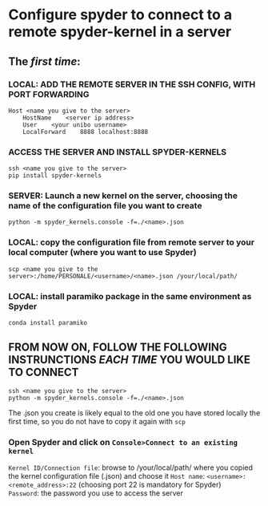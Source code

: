 # Configure spyder to connect to a remote spyder-kernel in a server

## The *first time*:

### LOCAL: ADD THE REMOTE SERVER IN THE SSH CONFIG, WITH PORT FORWARDING
    Host <name you give to the server>
        HostName    <server ip address>
        User    <your unibo username>
        LocalForward    8888 localhost:8888

### ACCESS THE SERVER AND INSTALL SPYDER-KERNELS 
    ssh <name you give to the server>
    pip install spyder-kernels

### SERVER: Launch a new kernel on the server, choosing the name of the configuration file you want to create 
    python -m spyder_kernels.console -f=./<name>.json
     
### LOCAL: copy the configuration file from remote server to your local computer (where you want to use Spyder)
    scp <name you give to the server>:/home/PERSONALE/<username>/<name>.json /your/local/path/

### LOCAL: install paramiko package in the same environment as Spyder
    conda install paramiko

## FROM NOW ON, FOLLOW THE FOLLOWING INSTRUNCTIONS *EACH TIME* YOU WOULD LIKE TO CONNECT

    ssh <name you give to the server> 
    python -m spyder_kernels.console -f=./<name>.json

The .json you create is likely equal to the old one you have stored locally the first time, so you do not have to copy it again with `scp`

### Open Spyder and click on `Console>Connect to an existing kernel`

`Kernel ID/Connection file`: browse to /your/local/path/ where you copied the kernel configuration file (<name>.json)  and choose it
`Host name`: `<username>:<remote_address>:22` (choosing port 22 is mandatory for Spyder)  
`Password`: the password you use to access the server
